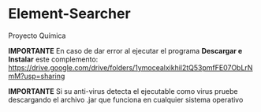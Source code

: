 # Element-Searcher
Proyecto Química

 **IMPORTANTE**
En caso de dar error al ejecutar el programa **Descargar e Instalar** este complemento:
https://drive.google.com/drive/folders/1ymocealxikhil2tQ53pmfFE07ObLrNmM?usp=sharing


  **IMPORTANTE**
 Si su anti-virus detecta el ejecutable como virus pruebe descargando el archivo .jar que funciona en cualquier sistema operativo
